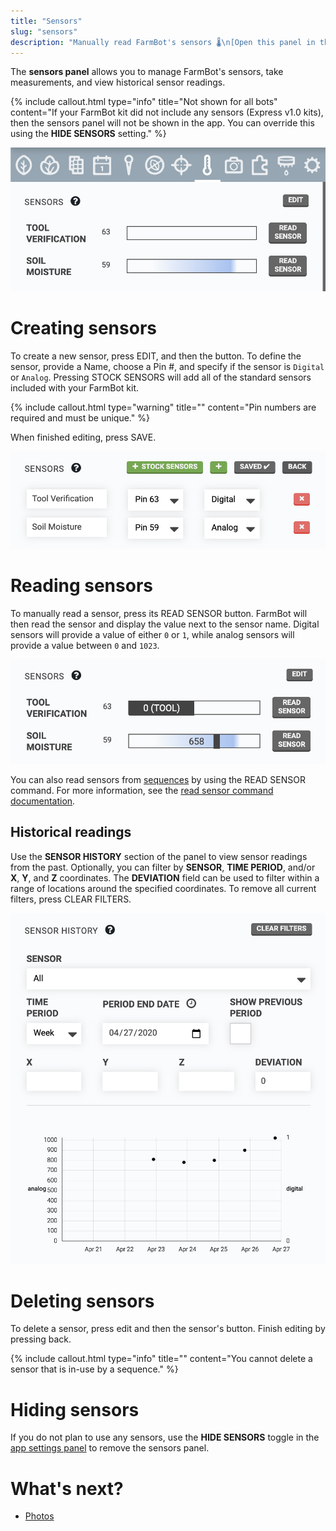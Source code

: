 ```yaml
---
title: "Sensors"
slug: "sensors"
description: "Manually read FarmBot's sensors 🌡️\n[Open this panel in the app](https://my.farm.bot/app/designer/sensors)"
---
```


The **sensors panel** allows you to manage FarmBot's sensors, take measurements, and view historical sensor readings.

{%
include callout.html
type="info"
title="Not shown for all bots"
content="If your FarmBot kit did not include any sensors (Express v1.0 kits), then the sensors panel will not be shown in the app. You can override this using the **HIDE SENSORS** setting."
%}



![sensors panel](_images/sensors_panel.png)

# Creating sensors
To create a new sensor, press <span class="fb-button fb-gray">EDIT</span>, and then the <span class="fb-button fb-green"><i class='fa fa-plus'></i></span> button. To define the sensor, provide a <span class="fb-input">Name</span>, choose a <span class="fb-dropdown">Pin #</span>, and specify if the sensor is `Digital` or `Analog`. Pressing <span class="fb-button fb-green"><i class='fa fa-plus'></i> STOCK SENSORS</span> will add all of the standard sensors included with your FarmBot kit.

{%
include callout.html
type="warning"
title=""
content="Pin numbers are required and must be unique."
%}

When finished editing, press <span class="fb-button fb-green">SAVE</span>.

![edit sensors](_images/edit_sensors.png)

# Reading sensors
To manually read a sensor, press its <span class="fb-button fb-gray">READ SENSOR</span> button. FarmBot will then read the sensor and display the value next to the sensor name. Digital sensors will provide a value of either `0` or `1`, while analog sensors will provide a value between `0` and `1023`.

![read sensors](_images/read_sensors.png)

You can also read sensors from [sequences](sequences.md) by using the <span class="fb-step fb-read-pin">READ SENSOR</span> command. For more information, see the [read sensor command documentation](sequences/sequence-commands.md#read-sensor).

## Historical readings
Use the **SENSOR HISTORY** section of the panel to view sensor readings from the past. Optionally, you can filter by **SENSOR**, **TIME PERIOD**, and/or **X**, **Y**, and **Z** coordinates. The **DEVIATION** field can be used to filter within a range of locations around the specified coordinates. To remove all current filters, press <span class="fb-button fb-gray">CLEAR FILTERS</span>.

![sensor reading history](_images/sensor_reading_history.png)

# Deleting sensors
To delete a sensor, press <span class="fb-button fb-gray">edit</span> and then the sensor's <span class="fb-button fb-red"><i class='fa fa-times'></i></span> button. Finish editing by pressing <span class="fb-button fb-gray">back</span>.

{%
include callout.html
type="info"
title=""
content="You cannot delete a sensor that is in-use by a sequence."
%}

# Hiding sensors
If you do not plan to use any sensors, use the **HIDE SENSORS** toggle in the [app settings panel](settings/account-settings.md) to remove the sensors panel.


# What's next?

 * [Photos](photos.md)
